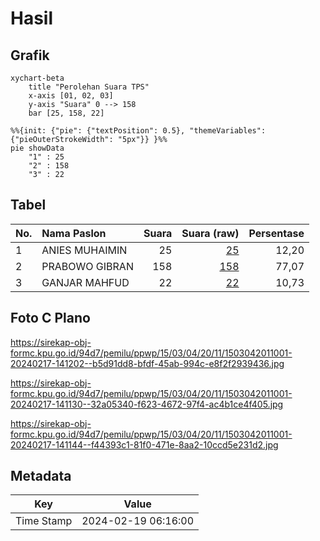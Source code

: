 # Hasil

## Grafik

```mermaid
xychart-beta
    title "Perolehan Suara TPS"
    x-axis [01, 02, 03]
    y-axis "Suara" 0 --> 158
    bar [25, 158, 22]
```

```mermaid
%%{init: {"pie": {"textPosition": 0.5}, "themeVariables": {"pieOuterStrokeWidth": "5px"}} }%%
pie showData
    "1" : 25
    "2" : 158
    "3" : 22
```

## Tabel

| No. | Nama Paslon    | Suara | Suara (raw) | Persentase |
|:--- |:-------------- | -----:| -----------:| ----------:|
| 1   | ANIES MUHAIMIN | 25    | [25][p-1]   | 12,20      |
| 2   | PRABOWO GIBRAN | 158   | [158][p-2]  | 77,07      |
| 3   | GANJAR MAHFUD  | 22    | [22][p-3]   | 10,73      |


[p-1]: https://github.com/gigit-pemilu/pemilu-2024-15-jambi/blob/main/pilpres/hitung-suara/sub/15-jambi/sub/03-sarolangun/sub/04-pauh/sub/2011-lamban-sigatal/sub/001-tps/sub/paslon-1.txt
[p-2]: https://github.com/gigit-pemilu/pemilu-2024-15-jambi/blob/main/pilpres/hitung-suara/sub/15-jambi/sub/03-sarolangun/sub/04-pauh/sub/2011-lamban-sigatal/sub/001-tps/sub/paslon-2.txt
[p-3]: https://github.com/gigit-pemilu/pemilu-2024-15-jambi/blob/main/pilpres/hitung-suara/sub/15-jambi/sub/03-sarolangun/sub/04-pauh/sub/2011-lamban-sigatal/sub/001-tps/sub/paslon-3.txt

## Foto C Plano

https://sirekap-obj-formc.kpu.go.id/94d7/pemilu/ppwp/15/03/04/20/11/1503042011001-20240217-141202--b5d91dd8-bfdf-45ab-994c-e8f2f2939436.jpg

https://sirekap-obj-formc.kpu.go.id/94d7/pemilu/ppwp/15/03/04/20/11/1503042011001-20240217-141130--32a05340-f623-4672-97f4-ac4b1ce4f405.jpg

https://sirekap-obj-formc.kpu.go.id/94d7/pemilu/ppwp/15/03/04/20/11/1503042011001-20240217-141144--f44393c1-81f0-471e-8aa2-10ccd5e231d2.jpg


## Metadata

| Key        | Value               |
| ---------- | ------------------- |
| Time Stamp | 2024-02-19 06:16:00 |



